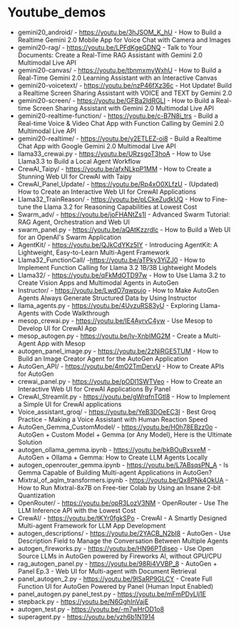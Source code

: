 # Youtube_demos
* gemini20_android/ - https://youtu.be/3hJSOM_K_hU - How to Build a Realtime Gemini 2.0 Mobile App for Voice Chat with Camera and Images
* gemini20-rag/ - https://youtu.be/LPFdKgeGDNQ - Talk to Your Documents: Create a Real-Time RAG Assistant with Gemini 2.0 Multimodal Live API
* gemini20-canvas/ - https://youtu.be/tbnmxmyWxhU - How to Build a Real-Time Gemini 2.0 Learning Assistant with an Interactive Canvas
* gemini20-voicetext/ - https://youtu.be/nzP46fXz36c - Hot Update! Build a Realtime Screen Sharing Assistant with VOICE and TEXT by Gemini 2.0
* gemini20-screen/ - https://youtu.be/GFBa2IdRGLI - How to Build a Real-time Screen Sharing Assistant with Gemini 2.0 Multimodal Live API
* gemini20-realtime-function/ - https://youtu.be/c-B7N8i_trs - Build a Real-time Voice & Video Chat App with Function Calling by Gemini 2.0 Multimodal Live API
* gemini20-realtime/ - https://youtu.be/y2ETLEZ-oi8 - Build a Realtime Chat App with Google Gemini 2.0 Multimodal Live API
* llama33_crewai.py - https://youtu.be/URzsgoT3hoA - How to Use Llama3.3 to Build a Local Agent Workflow
* CrewAI_Taipy/ - https://youtu.be/afxNLkpP1MM - How to Create a Stunning Web UI for CrewAI with Taipy
* CrewAI_Panel_Update/ - https://youtu.be/Rp4xO0XLfzU - (Updated) How to Create an Interactive Web UI for CrewAI Applications
* Llama32_TrainReason/ - https://youtu.be/pLCkeZudkUQ - How to Fine-tune the Llama 3.2 for Reasoning Capabilities at Lowest Cost
* Swarm_adv/ - https://youtu.be/joFHANtZs1I - Advanced Swarm Tutorial: RAG Agent, Orchestration and Web UI
* swarm_panel.py - https://youtu.be/aQAtKzzrdlc - How to Build a Web UI for an OpenAI's Swarm Application
* AgentKit/ - https://youtu.be/QJkCdYKz5IY - Introducing AgentKit: A Lightweight, Easy-to-Learn Multi-Agent Framework
* Llama32_FunctionCall/ -https://youtu.be/aTPky3YiZJ0 - How to Implement Function Calling for Llama 3.2 1B/3B Lightweight Models
* Llama32/ - https://youtu.be/qFkMdOTD97w - How to Use Llama 3.2 to Create Vision Apps and Multimodal Agents in AutoGen
* Instructor/ - https://youtu.be/LwdO7qwpujo - How to Make AutoGen Agents Always Generate Structured Data by Using Instructor
* llama_agents.py - https://youtu.be/4UvzuRS83yU - Exploring Llama-Agents with Code Walkthrough
* mesop_crewai.py - https://youtu.be/IE4AyrvC4yw - Use Mesop to Develop UI for CrewAI App
* mesop_autogen.py - https://youtu.be/Iv-XnbIMG2M - Create a Multi-Agent App with Mesop
* autogen_panel_image.py - https://youtu.be/2zNiRGE5TUM - How to Build an Image Creator Agent for the AutoGen Application
* AutoGen_API/ - https://youtu.be/4mO2TmDervU - How to Create APIs for AutoGen
* crewai_panel.py - https://youtu.be/pODI1SWTVeo - How to Create an Interactive Web UI for CrewAI Applications By Panel
* CrewAI_Streamlit.py - https://youtu.be/gWrqfnTGtl8 - How to Implement a Simple UI for CrewAI applications
* Voice_assistant_groq/ - https://youtu.be/YeB3DOeEC3I - Best Groq Practice - Making a Voice Assistant with Human Reaction Speed
* AutoGen_Gemma_CustomModel/ - https://youtu.be/H0h78EBzz0o - AutoGen + Custom Model + Gemma (or Any Model), Here is the Ultimate Solution
* autogen_ollama_gemma.ipynb - https://youtu.be/bkBOuBxsxeM - AutoGen + Ollama + Gemma: How to Create LLM Agents Locally
* autogen_openrouter_gemma.ipynb - https://youtu.be/L7ABsqsPN_A - Is Gemma Capable of Building Multi-agent Applications in AutoGen?
* Mixtral_of_aqlm_transformers.ipynb - https://youtu.be/Qx8PNk4OkUA - How to Run Mixtral-8x7B on Free-tier Colab by Using an Insane 2-bit Quantization
* OpenRouter/ - https://youtu.be/opR3LozV3NM - OpenRouter - Use The LLM Inference API with the Lowest Cost
* CrewAI/ - https://youtu.be/tKYr0fgkSPo - CrewAI - A Smartly Designed Multi-agent Framework for LLM App Development
* autogen_descriptions/ - https://youtu.be/2YACB_N2bI8 - AutoGen - Use Description Field to Manage the Conversation Between Multiple Agents
* autogen_fireworks.py - https://youtu.be/HN96PTdiseo - Use Open Source LLMs in AutoGen powered by Fireworks AI, without GPU/CPU
* rag_autogen_panel.py - https://youtu.be/98Ri4VVBP_8 - AutoGen + Panel Ep.3 - Web UI for Multi-agent with Document Retrieval
* panel_autogen_2.py - https://youtu.be/9lSaRP9GLCY - Create Full Function UI for AutoGen Powered by Panel (Human Input Enabled)
* panel_autogen.py panel_test.py - https://youtu.be/mFmPDyLlj1E
* stepback.py - https://youtu.be/N6GghInVajE
* autogen_test.py - https://youtu.be/-m7wHrOD1o8
* superagent.py - https://youtu.be/vzh6b1N1914